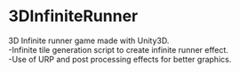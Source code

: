 # 3DInfiniteRunner
3D Infinite runner game made with Unity3D.
<br>-Infinite tile generation script to create infinite runner effect.
<br>-Use of URP and post processing effects for better graphics.

